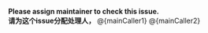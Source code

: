 **Please assign maintainer to check this issue.**    
**请为这个issue分配处理人，** @{mainCaller1} @{mainCaller2} 